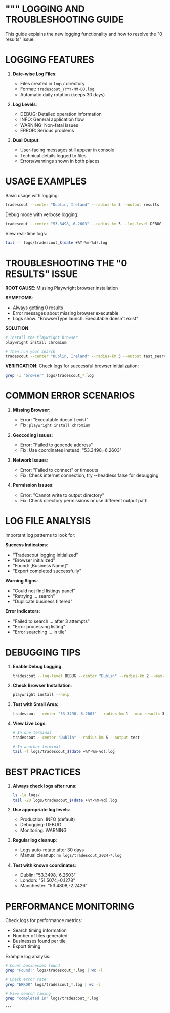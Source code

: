 """
LOGGING AND TROUBLESHOOTING GUIDE
==================================

This guide explains the new logging functionality and how to resolve the "0 results" issue.

LOGGING FEATURES
================

1. **Date-wise Log Files**:
   - Files created in `logs/` directory
   - Format: `tradescout_YYYY-MM-DD.log`
   - Automatic daily rotation (keeps 30 days)

2. **Log Levels**:
   - DEBUG: Detailed operation information
   - INFO: General application flow
   - WARNING: Non-fatal issues
   - ERROR: Serious problems

3. **Dual Output**:
   - User-facing messages still appear in console
   - Technical details logged to files
   - Errors/warnings shown in both places

USAGE EXAMPLES
==============

Basic usage with logging:
```bash
tradescout --center "Dublin, Ireland" --radius-km 5 --output results
```

Debug mode with verbose logging:
```bash
tradescout --center "53.3498,-6.2603" --radius-km 5 --log-level DEBUG --log-dir logs --output debug_results
```

View real-time logs:
```bash
tail -f logs/tradescout_$(date +%Y-%m-%d).log
```

TROUBLESHOOTING THE "0 RESULTS" ISSUE
=====================================

**ROOT CAUSE**: Missing Playwright browser installation

**SYMPTOMS**:
- Always getting 0 results
- Error messages about missing browser executable
- Logs show: "BrowserType.launch: Executable doesn't exist"

**SOLUTION**:
```bash
# Install the Playwright browser
playwright install chromium

# Then run your search
tradescout --center "Dublin, Ireland" --radius-km 5 --output test_search
```

**VERIFICATION**:
Check logs for successful browser initialization:
```bash
grep -i "browser" logs/tradescout_*.log
```

COMMON ERROR SCENARIOS
=====================

1. **Missing Browser**:
   - Error: "Executable doesn't exist"
   - Fix: `playwright install chromium`

2. **Geocoding Issues**:
   - Error: "Failed to geocode address"
   - Fix: Use coordinates instead: "53.3498,-6.2603"

3. **Network Issues**:
   - Error: "Failed to connect" or timeouts
   - Fix: Check internet connection, try --headless false for debugging

4. **Permission Issues**:
   - Error: "Cannot write to output directory"
   - Fix: Check directory permissions or use different output path

LOG FILE ANALYSIS
================

Important log patterns to look for:

**Success Indicators**:
- "Tradescout logging initialized"
- "Browser initialized"
- "Found: [Business Name]"
- "Export completed successfully"

**Warning Signs**:
- "Could not find listings panel"
- "Retrying ... search"
- "Duplicate business filtered"

**Error Indicators**:
- "Failed to search ... after 3 attempts"
- "Error processing listing"
- "Error searching ... in tile"

DEBUGGING TIPS
==============

1. **Enable Debug Logging**:
   ```bash
   tradescout --log-level DEBUG --center "Dublin" --radius-km 2 --max-results 5
   ```

2. **Check Browser Installation**:
   ```bash
   playwright install --help
   ```

3. **Test with Small Area**:
   ```bash
   tradescout --center "53.3498,-6.2603" --radius-km 1 --max-results 3 --max-runtime-min 2
   ```

4. **View Live Logs**:
   ```bash
   # In one terminal
   tradescout --center "Dublin" --radius-km 5 --output test
   
   # In another terminal
   tail -f logs/tradescout_$(date +%Y-%m-%d).log
   ```

BEST PRACTICES
==============

1. **Always check logs after runs**:
   ```bash
   ls -la logs/
   tail -20 logs/tradescout_$(date +%Y-%m-%d).log
   ```

2. **Use appropriate log levels**:
   - Production: INFO (default)
   - Debugging: DEBUG
   - Monitoring: WARNING

3. **Regular log cleanup**:
   - Logs auto-rotate after 30 days
   - Manual cleanup: `rm logs/tradescout_2024-*.log`

4. **Test with known coordinates**:
   - Dublin: "53.3498,-6.2603"
   - London: "51.5074,-0.1278"
   - Manchester: "53.4808,-2.2426"

PERFORMANCE MONITORING
======================

Check logs for performance metrics:
- Search timing information
- Number of tiles generated
- Businesses found per tile
- Export timing

Example log analysis:
```bash
# Count businesses found
grep "Found:" logs/tradescout_*.log | wc -l

# Check error rate
grep "ERROR" logs/tradescout_*.log | wc -l

# View search timing
grep "completed in" logs/tradescout_*.log
```
"""